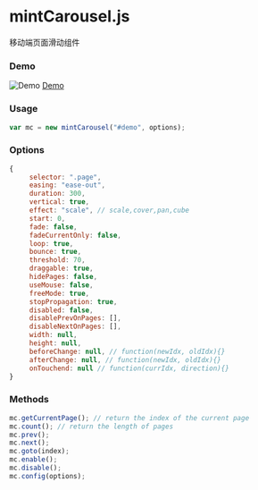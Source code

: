 # mintCarousel.js
移动端页面滑动组件

### Demo

![Demo](http://chart.apis.google.com/chart?cht=qr&chs=200x200&chl=http%3A//cople.github.io/mintCarousel.js/&chld=H|0)
[Demo](http://cople.github.io/mintCarousel.js/)

### Usage

```js
var mc = new mintCarousel("#demo", options);
```

### Options

```js
{
     selector: ".page",
     easing: "ease-out",
     duration: 300,
     vertical: true,
     effect: "scale", // scale,cover,pan,cube
     start: 0,
     fade: false,
     fadeCurrentOnly: false,
     loop: true,
     bounce: true,
     threshold: 70,
     draggable: true,
     hidePages: false,
     useMouse: false,
     freeMode: true,
     stopPropagation: true,
     disabled: false,
     disablePrevOnPages: [],
     disableNextOnPages: [],
     width: null,
     height: null,
     beforeChange: null, // function(newIdx, oldIdx){}
     afterChange: null, // function(newIdx, oldIdx){}
     onTouchend: null // function(currIdx, direction){}
}
```

### Methods

```js
mc.getCurrentPage(); // return the index of the current page
mc.count(); // return the length of pages
mc.prev();
mc.next();
mc.goto(index);
mc.enable();
mc.disable();
mc.config(options);
```